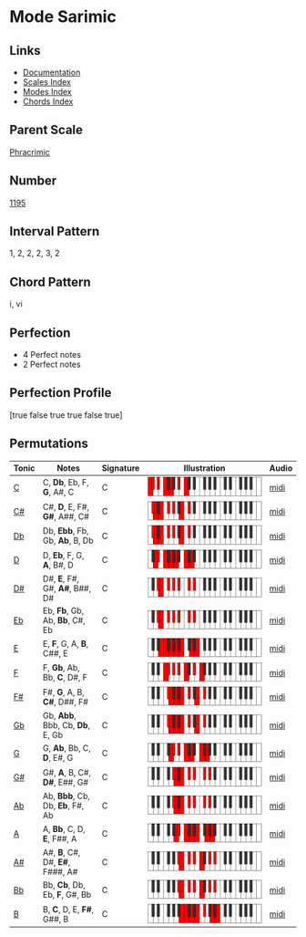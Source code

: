 # Mode Sarimic

## Links

- [Documentation](index.md)
- [Scales Index](Scales.md)
- [Modes Index](Modes.md)
- [Chords Index](Chords.md)

## Parent Scale

[Phracrimic](ScalePhracrimic.md)

## Number

[1195](https://ianring.com/musictheory/scales/1195)

## Interval Pattern

1, 2, 2, 2, 3, 2

## Chord Pattern

i, vi

## Perfection

- 4 Perfect notes
- 2 Perfect notes

## Perfection Profile

[true false true true false true]

## Permutations

| Tonic | Notes | Signature | Illustration | Audio |
|-------|-------|-----------|--------------|-------|
| [C](ModeCNaturalSarimic.md) | C, **Db**, Eb, F, **G**, A#, C | C | ![CNaturalSarimic](ModeCNaturalSarimic.png) | [midi](https://github.com/edipermadi/music/blob/main/docs/ModeCNaturalSarimic.mid?raw=true) |
| [C#](ModeCSharpSarimic.md) | C#, **D**, E, F#, **G#**, A##, C# | C | ![CSharpSarimic](ModeCSharpSarimic.png) | [midi](https://github.com/edipermadi/music/blob/main/docs/ModeCSharpSarimic.mid?raw=true) |
| [Db](ModeDFlatSarimic.md) | Db, **Ebb**, Fb, Gb, **Ab**, B, Db | C | ![DFlatSarimic](ModeDFlatSarimic.png) | [midi](https://github.com/edipermadi/music/blob/main/docs/ModeDFlatSarimic.mid?raw=true) |
| [D](ModeDNaturalSarimic.md) | D, **Eb**, F, G, **A**, B#, D | C | ![DNaturalSarimic](ModeDNaturalSarimic.png) | [midi](https://github.com/edipermadi/music/blob/main/docs/ModeDNaturalSarimic.mid?raw=true) |
| [D#](ModeDSharpSarimic.md) | D#, **E**, F#, G#, **A#**, B##, D# | C | ![DSharpSarimic](ModeDSharpSarimic.png) | [midi](https://github.com/edipermadi/music/blob/main/docs/ModeDSharpSarimic.mid?raw=true) |
| [Eb](ModeEFlatSarimic.md) | Eb, **Fb**, Gb, Ab, **Bb**, C#, Eb | C | ![EFlatSarimic](ModeEFlatSarimic.png) | [midi](https://github.com/edipermadi/music/blob/main/docs/ModeEFlatSarimic.mid?raw=true) |
| [E](ModeENaturalSarimic.md) | E, **F**, G, A, **B**, C##, E | C | ![ENaturalSarimic](ModeENaturalSarimic.png) | [midi](https://github.com/edipermadi/music/blob/main/docs/ModeENaturalSarimic.mid?raw=true) |
| [F](ModeFNaturalSarimic.md) | F, **Gb**, Ab, Bb, **C**, D#, F | C | ![FNaturalSarimic](ModeFNaturalSarimic.png) | [midi](https://github.com/edipermadi/music/blob/main/docs/ModeFNaturalSarimic.mid?raw=true) |
| [F#](ModeFSharpSarimic.md) | F#, **G**, A, B, **C#**, D##, F# | C | ![FSharpSarimic](ModeFSharpSarimic.png) | [midi](https://github.com/edipermadi/music/blob/main/docs/ModeFSharpSarimic.mid?raw=true) |
| [Gb](ModeGFlatSarimic.md) | Gb, **Abb**, Bbb, Cb, **Db**, E, Gb | C | ![GFlatSarimic](ModeGFlatSarimic.png) | [midi](https://github.com/edipermadi/music/blob/main/docs/ModeGFlatSarimic.mid?raw=true) |
| [G](ModeGNaturalSarimic.md) | G, **Ab**, Bb, C, **D**, E#, G | C | ![GNaturalSarimic](ModeGNaturalSarimic.png) | [midi](https://github.com/edipermadi/music/blob/main/docs/ModeGNaturalSarimic.mid?raw=true) |
| [G#](ModeGSharpSarimic.md) | G#, **A**, B, C#, **D#**, E##, G# | C | ![GSharpSarimic](ModeGSharpSarimic.png) | [midi](https://github.com/edipermadi/music/blob/main/docs/ModeGSharpSarimic.mid?raw=true) |
| [Ab](ModeAFlatSarimic.md) | Ab, **Bbb**, Cb, Db, **Eb**, F#, Ab | C | ![AFlatSarimic](ModeAFlatSarimic.png) | [midi](https://github.com/edipermadi/music/blob/main/docs/ModeAFlatSarimic.mid?raw=true) |
| [A](ModeANaturalSarimic.md) | A, **Bb**, C, D, **E**, F##, A | C | ![ANaturalSarimic](ModeANaturalSarimic.png) | [midi](https://github.com/edipermadi/music/blob/main/docs/ModeANaturalSarimic.mid?raw=true) |
| [A#](ModeASharpSarimic.md) | A#, **B**, C#, D#, **E#**, F###, A# | C | ![ASharpSarimic](ModeASharpSarimic.png) | [midi](https://github.com/edipermadi/music/blob/main/docs/ModeASharpSarimic.mid?raw=true) |
| [Bb](ModeBFlatSarimic.md) | Bb, **Cb**, Db, Eb, **F**, G#, Bb | C | ![BFlatSarimic](ModeBFlatSarimic.png) | [midi](https://github.com/edipermadi/music/blob/main/docs/ModeBFlatSarimic.mid?raw=true) |
| [B](ModeBNaturalSarimic.md) | B, **C**, D, E, **F#**, G##, B | C | ![BNaturalSarimic](ModeBNaturalSarimic.png) | [midi](https://github.com/edipermadi/music/blob/main/docs/ModeBNaturalSarimic.mid?raw=true) |
